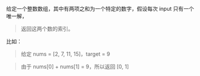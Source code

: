 给定一个整数数组，其中有两项之和为一个特定的数字，假设每次 input 只有一个唯一解，
>返回这两个数的索引。

比如：
>给定 nums = [2, 7, 11, 15]，target = 9

>由于 nums[0] + nums[1] = 9，所以返回 [0, 1]